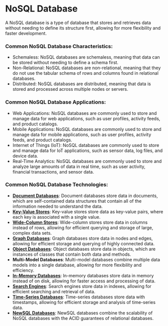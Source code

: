 # NoSQL Database

A NoSQL database is a type of database that stores and retrieves data without needing to define its structure first, allowing for more flexibility and faster development.

### Common NoSQL Database Characteristics:

-   Schemaless: NoSQL databases are schemaless, meaning that data can be stored without needing to define a schema first.
-   Non-Relational: NoSQL databases are non-relational, meaning that they do not use the tabular schema of rows and columns found in relational databases.
-   Distributed: NoSQL databases are distributed, meaning that data is stored and processed across multiple nodes or servers.

### Common NoSQL Database Applications:

-   Web Applications: NoSQL databases are commonly used to store and manage data for web applications, such as user profiles, activity feeds, and product catalogs.
-   Mobile Applications: NoSQL databases are commonly used to store and manage data for mobile applications, such as user profiles, activity feeds, and product catalogs.
-   Internet of Things (IoT): NoSQL databases are commonly used to store and manage data for IoT applications, such as sensor data, log files, and device data.
-   Real-Time Analytics: NoSQL databases are commonly used to store and analyze large amounts of data in real time, such as user activity, financial transactions, and sensor data.

### Common NoSQL Database Technologies:

-  **[Document Databases](/system-components/document-storage.md)**: Document databases store data in documents, which are self-contained data structures that contain all of the information needed to understand the data.
-  **[Key-Value Stores](/system-components/key-value-store.md)**: Key-value stores store data as key-value pairs, where each key is associated with a single value.
-  **[Wide-Column Stores](/system-components/wide-column-database.md)**: Wide-column stores store data in columns instead of rows, allowing for efficient querying and storage of large, complex data sets.
-  **[Graph Databases](/system-components/graph-database.md)**: Graph databases store data in nodes and edges, allowing for efficient storage and querying of highly connected data.
-  **[Object Databases](/system-components/object-storage.md)**: Object databases store data in objects, which are instances of classes that contain both data and methods.
-  **Multi-Model Databases**: Multi-model databases combine multiple data models into a single database, allowing for more flexibility and efficiency.
-  **[In-Memory Databases](/system-components/in-memory-database.md)**: In-memory databases store data in memory instead of on disk, allowing for faster access and processing of data.
-  **[Search Engines](/system-components/search-engine-database.md)**: Search engines store data in indexes, allowing for efficient searching and retrieval of data.
-  **[Time-Series Databases](/system-components/time-series-database.md)**: Time-series databases store data with timestamps, allowing for efficient storage and analysis of time-series data.
-  **[NewSQL Databases](/system-components/newsql-database.md)**: NewSQL databases combine the scalability of NoSQL databases with the ACID guarantees of relational databases.

